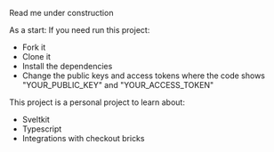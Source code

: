 Read me under construction

As a start:
If you need run this project:
- Fork it
- Clone it
- Install the dependencies
- Change the public keys and access tokens where the code shows "YOUR_PUBLIC_KEY" and "YOUR_ACCESS_TOKEN"

This project is a personal project to learn about:
- Sveltkit
- Typescript
- Integrations with checkout bricks
